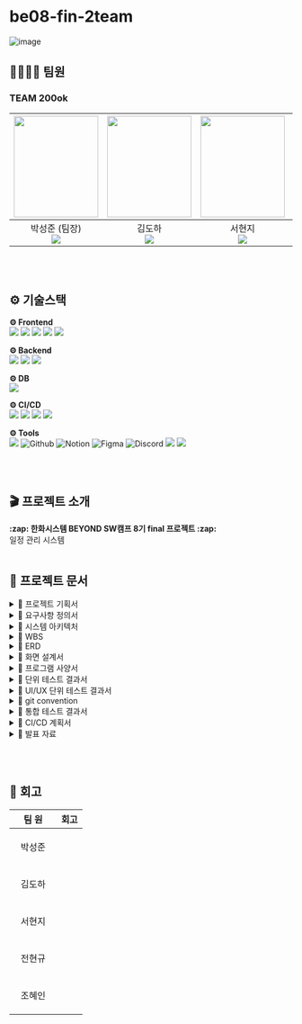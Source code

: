 # be08-fin-2team
![image]()

## 👨‍👩‍👧‍👦 팀원
### TEAM 200ok
|<img src="https://github.com/user-attachments/assets/21f7bb3d-e531-4761-a049-de9409999c49" width="150" height="180"/>|<img src="https://github.com/user-attachments/assets/0a29e181-6324-428b-bbaf-d1933dba1e24" width="150" height="180"/>|<img src="https://github.com/user-attachments/assets/253fa4f8-2e33-4613-bc46-e5da7ae2b139" width="150" height="180"/>|<img src="https://github.com/user-attachments/assets/62b7f197-2584-428f-8418-33bd90867093" width="150" height="180"/>|<img src="https://github.com/user-attachments/assets/9b7b3b12-158b-45b4-aaec-f3364e723ae8" width="150" height="180"/>|
|:-:|:-:|:-:|:-:|:-:|
|박성준 (팀장)<br><a href="https://github.com/sjpark-08"><img src="https://img.shields.io/badge/GitHub-181717?style=flat-square&logo=GitHub&logoColor=white"/></a>|김도하<br><a href="https://github.com/esueng"><img src="https://img.shields.io/badge/GitHub-181717?style=flat-square&logo=GitHub&logoColor=white"/></a>|서현지<br><a href=https://github.com/henhen7><img src="https://img.shields.io/badge/GitHub-181717?style=flat-square&logo=GitHub&logoColor=white"/></a>|전현규<br><a href="https://github.com/ideapple"><img src="https://img.shields.io/badge/GitHub-181717?style=flat-square&logo=GitHub&logoColor=white"/></a>|조혜인<br><a href="https://github.com/byHyen"><img src="https://img.shields.io/badge/GitHub-181717?style=flat-square&logo=GitHub&logoColor=white"/></a>|

<br><br>

## ⚙ 기술스택
<p><strong>⚙ Frontend <br></strong>
  <img src="https://img.shields.io/badge/html5-E34F26?style=for-the-badge&logo=html5&logoColor=white"> 
  <img src="https://img.shields.io/badge/css-1572B6?style=for-the-badge&logo=css3&logoColor=white"> 
  <img src="https://img.shields.io/badge/javascript-F7DF1E?style=for-the-badge&logo=javascript&logoColor=black"> 
  <img src="https://img.shields.io/badge/vue.js-4FC08D?style=for-the-badge&logo=vue.js&logoColor=white"> 
  <img src="https://img.shields.io/badge/bootstrap-7952B3?style=for-the-badge&logo=bootstrap&logoColor=white">
</p>

<p><strong>⚙ Backend <br></strong>
  <img src="https://img.shields.io/badge/java-007396?style=for-the-badge&logo=java&logoColor=white"> 
  <img src="https://img.shields.io/badge/springboot-6DB33F?style=for-the-badge&logo=springboot&logoColor=white">
  <img src="https://img.shields.io/badge/gradle-02303A?style=for-the-badge&logo=gradle&logoColor=white"> 
</p>

<p><strong>⚙ DB <br></strong>
  <img src="https://img.shields.io/badge/mysql-4479A1?style=for-the-badge&logo=mysql&logoColor=white">
</p>

<p><strong>⚙ CI/CD <br></strong>
  <img src="https://img.shields.io/badge/ngrok-1F1E37.svg?style=for-the-badge&logo=ngrok&logoColor=white">
  <img src="https://img.shields.io/badge/nginx-%23009639.svg?style=for-the-badge&logo=nginx&logoColor=white">
  <img src="https://img.shields.io/badge/docker-%230db7ed.svg?style=for-the-badge&logo=docker&logoColor=white">
  <img src="https://img.shields.io/badge/jenkins-D24939.svg?style=for-the-badge&logo=jenkins&logoColor=white"> 
</p>

<p><strong>⚙ Tools <br></strong>
  <img src="https://img.shields.io/badge/git-F05032?style=for-the-badge&logo=git&logoColor=white">
  <img alt="Github" src="https://img.shields.io/badge/github-%23121011.svg?style=for-the-badge&logo=github&logoColor=white">
  <img alt="Notion" src="https://img.shields.io/badge/Notion-%23000000.svg?style=for-the-badge&logo=notion&logoColor=white">
  <img alt="Figma" src="https://img.shields.io/badge/figma-F24E1E?style=for-the-badge&logo=figma&logoColor=white"/>
  <img alt="Discord" src="https://img.shields.io/badge/Discord-%235865F2.svg?style=for-the-badge&logo=discord&logoColor=white">
  <img src="https://img.shields.io/badge/visualstudiocode-007ACC.svg?style=for-the-badge&logo=visualstudiocode&logoColor=white"> 
  <img src="https://img.shields.io/badge/intellijidea-000000.svg?style=for-the-badge&logo=intellijidea&logoColor=white"> 
</p>

<br><br>

<h2 align="left">🎬 프로젝트 소개</h2>
<b>:zap: 한화시스템 BEYOND SW캠프 8기 final 프로젝트 :zap:</b></br></div>
일정 관리 시스템
<br><br>

<h2 align="left">📁 프로젝트 문서 </h2>
<details>
  <summary>📑 프로젝트 기획서</summary>
    <ul>
      <li>
        <a href="https://docs.google.com/document/d/1QYzzU392lXxGFpqOtsZZRXI3J4UEJtxRVHURwr0FV6c/edit">프로젝트 기획서</a>
      </li>
    </ul>
</details>

<details>
  <summary>📑 요구사항 정의서</summary>
    <ul>
      <li>
        <a href="https://docs.google.com/spreadsheets/d/1I9NTIEf78iupBykQbElSe1u6AqR_ePbRZP8Z9JJtxlo/edit?gid=629016324#gid=629016324">요구사항 정의서</a>
      </li>
    </ul>
</details>

<details>
  <summary>📑 시스템 아키텍처</summary>
  
  ![fin_architecture_1st](https://github.com/user-attachments/assets/fa939cdd-d118-4b72-a3c1-1d11a31f58c6)
  
</details>

<details>
  <summary>📑 WBS</summary>
    <ul>
      <li>
        <a href="https://docs.google.com/spreadsheets/d/1I9NTIEf78iupBykQbElSe1u6AqR_ePbRZP8Z9JJtxlo/edit?gid=1683566461#gid=1683566461">wbs</a>
      </li>
    </ul>
</details>

<details>
  <summary>📑 ERD</summary>

  ![fin_ERD](https://github.com/user-attachments/assets/1219043a-4b48-4776-a183-e1b638e14032)
    <ul>
      <li>
        <a href="https://docs.google.com/spreadsheets/d/1I9NTIEf78iupBykQbElSe1u6AqR_ePbRZP8Z9JJtxlo/edit?gid=692233280#gid=692233280">테이블 명세서</a>
      </li>
    </ul>
</details>

<details>
  <summary>📑 화면 설계서</summary>
    <ul>
      <li>
        <a href="https://www.figma.com/design/tQDM0kHjSfGFNpiKAIvvnl/beyond_4th_rough?node-id=0-1&node-type=canvas&t=sCjcPOlidZRPCQHC-0">화면 설계서</a>
      </li>
    </ul>
</details>

<details>
  <summary>📑 프로그램 사양서</summary>
</details>

<details>
  <summary>📑 단위 테스트 결과서</summary>
</details>

<details>
  <summary>📑 UI/UX 단위 테스트 결과서</summary>
</details>

<details>
  <summary>📑 git convention</summary>
    <ul>
      <li>
        <a href="https://github.com/beyond-sw-camp/be08-fin-2team/blob/main/.github/pull_request_template.md">git convention</a>
      </li>
    </ul>
</details>

<details>
  <summary>📑 통합 테스트 결과서</summary>
</details>

<details>
  <summary>📑 CI/CD 계획서</summary>
</details>

<details>
  <summary>📑 발표 자료</summary>
</details>

<br><br>

## 📝 회고
|&nbsp;&nbsp;&nbsp;&nbsp;팀&nbsp;원&nbsp;&nbsp;&nbsp;&nbsp;|회고|
|:----:|----|
|박성준|<br><br>&nbsp;|
|김도하|<br><br>&nbsp;|
|서현지|<br><br>&nbsp;|
|전현규|<br><br>&nbsp;|
|조혜인|<br><br>&nbsp;|

<br><br>
